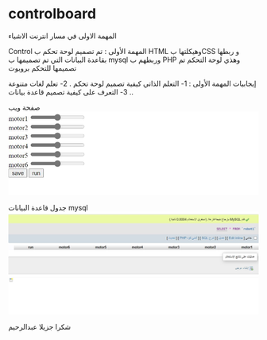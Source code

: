 # controlboard
المهمة الاولى في مسار انترنت الاشياء 

Control 
المهمة  الأولى :
تم تصميم لوحة تحكم ب HTML  وهيكلتها بCSS   و ربطها بقاعدة البيانات التي تم تصميمها ب  mysql   وربطهم ب PHP  وهذي لوحة التحكم تم تصميمها للتحكم بروبوت 

إيجابيات المهمة الأولى :
1-	التعلم الذاتي كيفية تصميم لوحة تحكم .
2-	تعلم لغات متنوعة .
3-	التعرف على كيفية تصميم قاعدة بيانات.

صفحة ويب
![alt text](https://github.com/abdulrheem-alj/controlboard/blob/main/imeag/control.JPG)

جدول قاعدة البيانات
mysql
![alt text](https://github.com/abdulrheem-alj/controlboard/blob/main/imeag/mysql.JPG) 

شكرا جزيلا
عبدالرحيم
